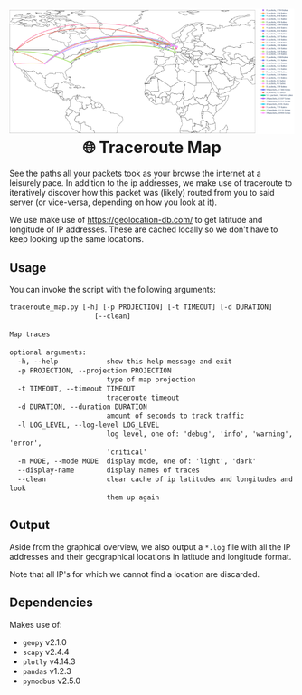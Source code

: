 <h1 align="center">
    <img src=".github/img/simple_map.png" alt="Example output map of script"/>
    <br/>
    🌐 Traceroute Map
</h1>

See the paths all your packets took as your browse the internet at a leisurely pace.
In addition to the ip addresses, we make use of traceroute to iteratively discover how this packet was (likely) routed
from you to said server (or vice-versa, depending on how you look at it).

We use make use of https://geolocation-db.com/ to get latitude and longitude of IP addresses.
These are cached locally so we don't have to keep looking up the same locations.

## Usage

You can invoke the script with the following arguments:

    traceroute_map.py [-h] [-p PROJECTION] [-t TIMEOUT] [-d DURATION]
                         [--clean]

    Map traces

    optional arguments:
      -h, --help            show this help message and exit
      -p PROJECTION, --projection PROJECTION
                            type of map projection
      -t TIMEOUT, --timeout TIMEOUT
                            traceroute timeout
      -d DURATION, --duration DURATION
                            amount of seconds to track traffic
      -l LOG_LEVEL, --log-level LOG_LEVEL
                            log level, one of: 'debug', 'info', 'warning', 'error',
                            'critical'
      -m MODE, --mode MODE  display mode, one of: 'light', 'dark'
      --display-name        display names of traces
      --clean               clear cache of ip latitudes and longitudes and look
                            them up again

## Output

Aside from the graphical overview, we also output a `*.log` file with all the IP addresses and their geographical
locations in latitude and longitude format.

Note that all IP's for which we cannot find a location are discarded.

## Dependencies

Makes use of:
- `geopy` v2.1.0
- `scapy` v2.4.4
- `plotly` v4.14.3
- `pandas` v1.2.3
- `pymodbus` v2.5.0


